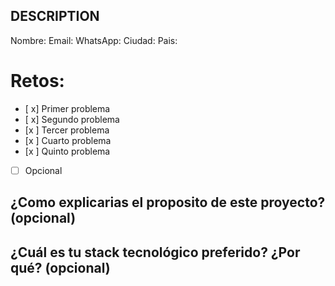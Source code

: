 ## DESCRIPTION

Nombre: 
Email:
WhatsApp:
Ciudad:
Pais:

# Retos:
  - [ x] Primer problema
  - [ x] Segundo problema
  - [x ] Tercer problema
  - [x ] Cuarto problema
  - [x ] Quinto problema
  - [ ] Opcional

## ¿Como explicarias el proposito de este proyecto? (opcional)


## ¿Cuál es tu stack tecnológico preferido? ¿Por qué? (opcional)